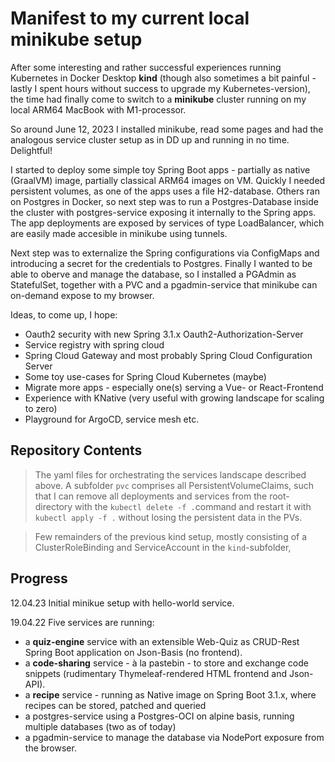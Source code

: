 # Manifest to my current local minikube setup 

After some interesting and rather successful experiences running Kubernetes in Docker Desktop **kind** (though also sometimes a bit painful - lastly I spent hours without success to upgrade my Kubernetes-version), the time had finally come to switch to a **minikube** cluster running on my local ARM64 MacBook with M1-processor. 

So around June 12, 2023 I installed minikube, read some pages and had the analogous service cluster setup as in DD up and running in no time. Delightful! 

I started to deploy some simple toy Spring Boot apps - partially as native (GraalVM) image, partially classical ARM64 images on VM. Quickly I needed persistent volumes, as one of the apps uses a file H2-database.
Others ran on Postgres in Docker, so next step was to run a Postgres-Database inside the cluster with postgres-service exposing it internally to the Spring apps.
The app deployments are exposed by services of type LoadBalancer, which are easily made accesible in minikube using tunnels.

Next step was to externalize the Spring configurations via ConfigMaps and introducing a secret for the credentials to Postgres. Finally I wanted to be able to oberve and manage the database, so I installed a PGAdmin as StatefulSet, together with a PVC and a pgadmin-service that minikube can on-demand expose to my browser.

Ideas, to come up, I hope: 
- Oauth2 security with new Spring 3.1.x Oauth2-Authorization-Server
- Service registry with spring cloud
- Spring Cloud Gateway and most probably Spring Cloud Configuration Server
- Some toy use-cases for Spring Cloud Kubernetes (maybe)
- Migrate more apps - especially one(s) serving a Vue- or React-Frontend
- Experience with KNative (very useful with growing landscape for scaling to zero)
- Playground for ArgoCD, service mesh etc.

## Repository Contents

> The yaml files for orchestrating the services landscape described above. A subfolder `pvc` comprises all PersistentVolumeClaims, such that I can remove all deployments and services from the root-directory with the `kubectl delete -f .`command and restart it with `kubectl apply -f .` without losing the persistent data in the PVs.   

> Few remainders of the previous kind setup, mostly consisting of a ClusterRoleBinding and ServiceAccount in the `kind`-subfolder,


## Progress

12.04.23 Initial minikue setup with hello-world service.

19.04.22 Five services are running:
- a **quiz-engine** service with an extensible Web-Quiz as CRUD-Rest Spring Boot application on Json-Basis (no frontend).
- a **code-sharing** service - à la pastebin - to store and exchange code snippets (rudimentary Thymeleaf-rendered HTML frontend and Json-API).
- a **recipe** service - running as Native image on Spring Boot 3.1.x, where recipes can be stored, patched and queried
- a postgres-service using a Postgres-OCI on alpine basis, running multiple databases (two as of today)
- a pgadmin-service to manage the database via NodePort exposure from the browser.
